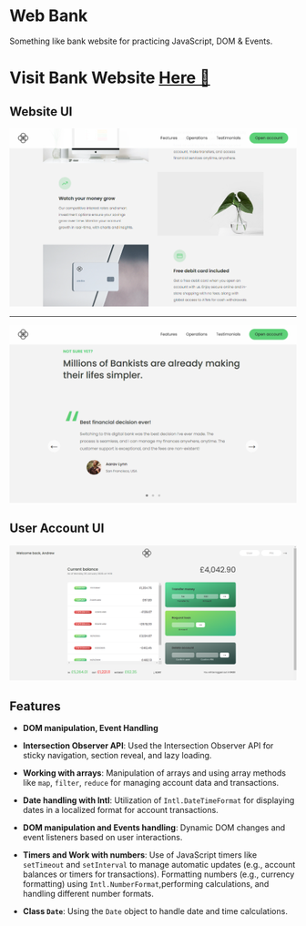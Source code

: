 # Web Bank

Something like bank website for practicing JavaScript, DOM & Events.

# Visit Bank Website [Here 📌](https://wastardy.github.io/web_bank/)

## Website UI
<img src="./images/section1_ui.png" />

---

<img src="./images/testimonials_ui.png" />

## User Account UI
<img src="./images/account_ui.png" />

## Features

- **DOM manipulation, Event Handling**

- **Intersection Observer API**: Used the Intersection Observer API for sticky navigation, section reveal, and lazy loading.
  
- **Working with arrays**: Manipulation of arrays and using array methods like `map`, `filter`, `reduce` for managing account data and transactions.

- **Date handling with Intl**: Utilization of `Intl.DateTimeFormat` for displaying dates in a localized format for account transactions.

- **DOM manipulation and Events handling**: Dynamic DOM changes and event listeners based on user interactions.
  
- **Timers and Work with numbers**: Use of JavaScript timers like `setTimeout` and `setInterval` to manage automatic updates (e.g., account balances or timers for transactions). Formatting numbers (e.g., currency formatting) using `Intl.NumberFormat`,performing calculations, and handling different number formats.

- **Class `Date`**: Using the `Date` object to handle date and time calculations.